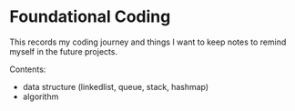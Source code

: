 # Foundational Coding

This records my coding journey and things I want to keep notes to remind myself in the future projects.

Contents:
- data structure (linkedlist, queue, stack, hashmap)
- algorithm